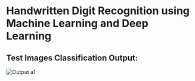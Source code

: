# Handwritten Digit Recognition using Machine Learning and Deep Learning



## Test Images Classification Output:

![Output a1](Outputs/5.png "Output a1")       
